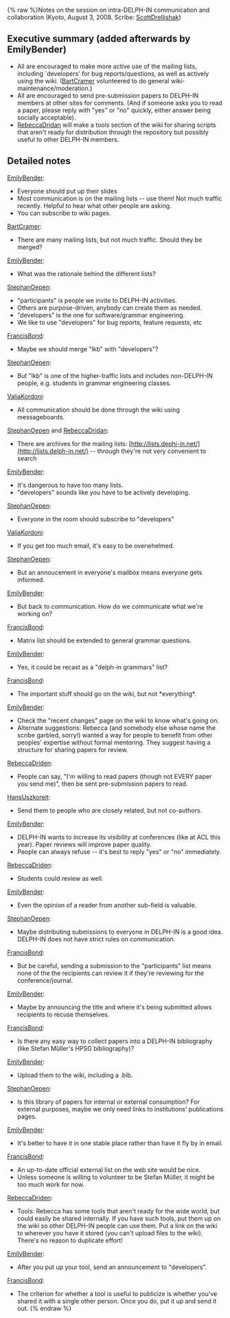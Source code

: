 {% raw %}Notes on the session on intra-DELPH-IN communication and collaboration
(Kyoto, August 3, 2008. Scribe: [ScottDrellishak](https://blog.inductorsoftware.com/docsproto/summits/ScottDrellishak))

## Executive summary (added afterwards by EmilyBender)

- All are encouraged to make more active use of the mailing lists,
including \`developers' for bug reports/questions, as well as
actively using the wiki. ([BartCramer](https://blog.inductorsoftware.com/docsproto/summits/BartCramer) volunteered to do
general wiki-maintenance/moderation.)
- All are encouraged to send pre-submission papers to DELPH-IN members
at other sites for comments. (And if someone asks you to read a
paper, please reply with "yes" or "no" quickly, either answer being
socially acceptable).
- [RebeccaDridan](https://blog.inductorsoftware.com/docsproto/summits/RebeccaDridan) will make a tools section of the wiki
for sharing scripts that aren't ready for distribution through the
repository but possibly useful to other DELPH-IN members.

## Detailed notes

[EmilyBender](https://blog.inductorsoftware.com/docsproto/summits/EmilyBender):

- Everyone should put up their slides
- Most communication is on the mailing lists -- use them! Not much
traffic recently. Helpful to hear what other people are asking.
- You can subscribe to wiki pages.

[BartCramer](https://blog.inductorsoftware.com/docsproto/summits/BartCramer):

- There are many mailing lists, but not much traffic. Should they be
merged?

[EmilyBender](https://blog.inductorsoftware.com/docsproto/summits/EmilyBender):

- What was the rationale behind the different lists?

[StephanOepen](https://blog.inductorsoftware.com/docsproto/summits/StephanOepen):

- "participants" is people we invite to DELPH-IN activities.
- Others are purpose-driven, anybody can create them as needed.
- "developers" is the one for software/grammar engineering.
- We like to use "developers" for bug reports, feature requests, etc

[FrancisBond](https://blog.inductorsoftware.com/docsproto/summits/FrancisBond):

- Maybe we should merge "lkb" with "developers"?

[StephanOepen](https://blog.inductorsoftware.com/docsproto/summits/StephanOepen):

- But "lkb" is one of the higher-traffic lists and includes
non-DELPH-IN people, e.g. students in grammar engineering classes.

[ValiaKordoni](https://blog.inductorsoftware.com/docsproto/summits/ValiaKordoni):

- All communication should be done through the wiki using
messageboards.

[StephanOepen](https://blog.inductorsoftware.com/docsproto/summits/StephanOepen) and [RebeccaDridan](https://blog.inductorsoftware.com/docsproto/summits/RebeccaDridan):

- There are archives for the mailing lists:
[http://lists.dephi-in.net/](http://lists.delph-in.net/) -- through
they're not very convenient to search

[EmilyBender](https://blog.inductorsoftware.com/docsproto/summits/EmilyBender):

- It's dangerous to have too many lists.
- "developers" sounds like you have to be actively developing.

[StephanOepen](https://blog.inductorsoftware.com/docsproto/summits/StephanOepen):

- Everyone in the room should subscribe to "developers"

[ValiaKordoni](https://blog.inductorsoftware.com/docsproto/summits/ValiaKordoni):

- If you get too much email, it's easy to be overwhelmed.

[StephanOepen](https://blog.inductorsoftware.com/docsproto/summits/StephanOepen):

- But an annoucement in everyone's mailbox means everyone gets
informed.

[EmilyBender](https://blog.inductorsoftware.com/docsproto/summits/EmilyBender):

- But back to communication. How do we communicate what we're working
on?

[FrancisBond](https://blog.inductorsoftware.com/docsproto/summits/FrancisBond):

- Matrix list should be extended to general grammar questions.

[EmilyBender](https://blog.inductorsoftware.com/docsproto/summits/EmilyBender):

- Yes, it could be recast as a "delph-in grammars" list?

[FrancisBond](https://blog.inductorsoftware.com/docsproto/summits/FrancisBond):

- The important stuff should go on the wiki, but not \*everything\*.

[EmilyBender](https://blog.inductorsoftware.com/docsproto/summits/EmilyBender):

- Check the "recent changes" page on the wiki to know what's going on.
- Alternate suggestions: Rebecca (and somebody else whose name the
scribe garbled, sorry!) wanted a way for people to benefit from
other peoples' expertise without formal mentoring. They suggest
having a structure for sharing papers for review.

[RebeccaDriden](/RebeccaDriden):

- People can say, "I'm willing to read papers (though not EVERY paper
you send me)", then be sent pre-submission papers to read.

[HansUszkoreit](https://blog.inductorsoftware.com/docsproto/summits/HansUszkoreit):

- Send them to people who are closely related, but not co-authors.

[EmilyBender](https://blog.inductorsoftware.com/docsproto/summits/EmilyBender):

- DELPH-IN wants to increase its visibility at conferences (like at
ACL this year). Paper reviews will improve paper quality.
- People can always refuse -- it's best to reply "yes" or "no"
immediately.

[RebeccaDriden](/RebeccaDriden):

- Students could review as well.

[EmilyBender](https://blog.inductorsoftware.com/docsproto/summits/EmilyBender):

- Even the opinion of a reader from another sub-field is valuable.

[StephanOepen](https://blog.inductorsoftware.com/docsproto/summits/StephanOepen):

- Maybe distributing submissions to everyone in DELPH-IN is a good
idea. DELPH-IN does not have strict rules on communication.

[FrancisBond](https://blog.inductorsoftware.com/docsproto/summits/FrancisBond):

- But be careful, sending a submission to the "participants" list
means none of the the recipients can review it if they're reviewing
for the conference/journal.

[EmilyBender](https://blog.inductorsoftware.com/docsproto/summits/EmilyBender):

- Maybe by announcing the title and where it's being submitted allows
recipients to recuse themselves.

[FrancisBond](https://blog.inductorsoftware.com/docsproto/summits/FrancisBond):

- Is there any easy way to collect papers into a DELPH-IN bibliography
(like Stefan Müller's HPSG bibliography)?

[EmilyBender](https://blog.inductorsoftware.com/docsproto/summits/EmilyBender):

- Upload them to the wiki, including a .bib.

[StephanOepen](https://blog.inductorsoftware.com/docsproto/summits/StephanOepen):

- Is this library of papers for internal or external consumption? For
external purposes, maybe we only need links to institutions'
publications pages.

[EmilyBender](https://blog.inductorsoftware.com/docsproto/summits/EmilyBender):

- It's better to have it in one stable place rather than have it fly
by in email.

[FrancisBond](https://blog.inductorsoftware.com/docsproto/summits/FrancisBond):

- An up-to-date official external list on the web site would be nice.
- Unless someone is willing to volunteer to be Stefan Müller, it might
be too much work for now.

[RebeccaDriden](/RebeccaDriden):

- Tools: Rebecca has some tools that aren't ready for the wide world,
but could easily be shared internally. If you have such tools, put
them up on the wiki so other DELPH-IN people can use them. Put a
link on the wiki to wherever you have it stored (you can't upload
files to the wiki). There's no reason to duplicate effort!

[EmilyBender](https://blog.inductorsoftware.com/docsproto/summits/EmilyBender):

- After you put up your tool, send an announcement to "developers".

[FrancisBond](https://blog.inductorsoftware.com/docsproto/summits/FrancisBond):

- The criterion for whether a tool is useful to publicize is whether
you've shared it with a single other person. Once you do, put it up
and send it out.
<update date omitted for speed>{% endraw %}